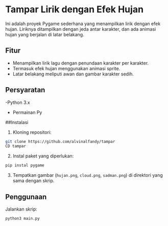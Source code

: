 # Tampar Lirik dengan Efek Hujan

Ini adalah proyek Pygame sederhana yang menampilkan lirik dengan efek hujan. Liriknya ditampilkan dengan jeda antar karakter, dan ada animasi hujan yang berjalan di latar belakang.

## Fitur

- Menampilkan lirik lagu dengan penundaan karakter per karakter.
- Termasuk efek hujan menggunakan animasi sprite.
- Latar belakang meliputi awan dan gambar karakter sedih.

## Persyaratan

-Python 3.x
- Permainan Py

##Instalasi

1. Kloning repositori:

 ```bash
 git clone https://github.com/alvinalfandy/tampar
 CD tampar
 ```

2. Instal paket yang diperlukan:

 ```bash
 pip instal pygame
 ```

3. Tempatkan gambar (`hujan.png`, `cloud.png`, `sadman.png`) di direktori yang sama dengan skrip.

## Penggunaan

Jalankan skrip:

``` bash
python3 main.py
